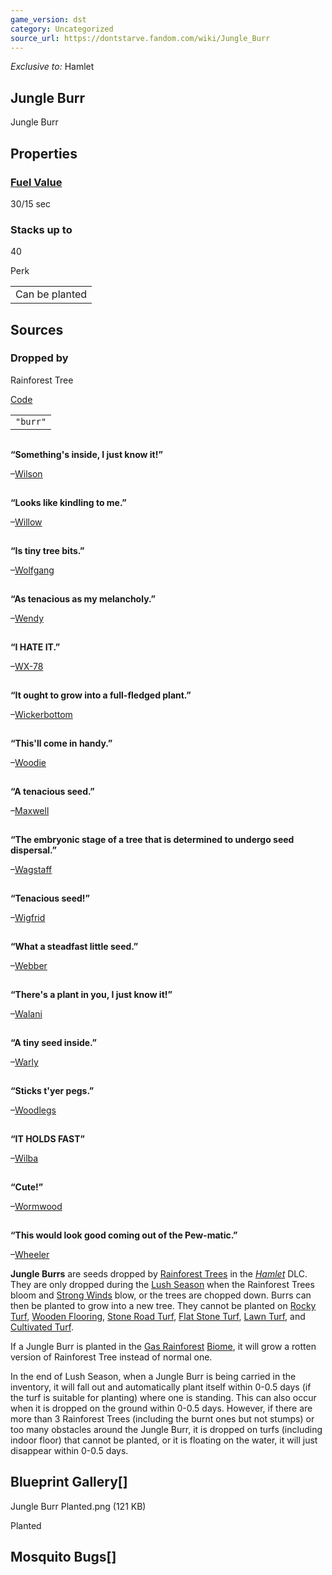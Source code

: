 ```yaml
---
game_version: dst
category: Uncategorized
source_url: https://dontstarve.fandom.com/wiki/Jungle_Burr
---
```


*Exclusive to:* Hamlet

## Jungle Burr

Jungle Burr

## Properties

### [Fuel Value](/wiki/Fire#Fuel_Values "Fire")

30/15 sec

### Stacks up to

40

Perk

|  |
| --- |
| Can be planted |

## Sources

### Dropped by

Rainforest Tree

[Code](/wiki/Console "Console")

|  |
| --- |
| `"burr"` |

![](data:image/gif;base64,R0lGODlhAQABAIABAAAAAP///yH5BAEAAAEALAAAAAABAAEAQAICTAEAOw%3D%3D)

**“**Something's inside, I just know it!**”**

–[Wilson](/wiki/Wilson "Wilson")

![](data:image/gif;base64,R0lGODlhAQABAIABAAAAAP///yH5BAEAAAEALAAAAAABAAEAQAICTAEAOw%3D%3D)

**“**Looks like kindling to me.**”**

–[Willow](/wiki/Willow "Willow")

![](data:image/gif;base64,R0lGODlhAQABAIABAAAAAP///yH5BAEAAAEALAAAAAABAAEAQAICTAEAOw%3D%3D)

**“**Is tiny tree bits.**”**

–[Wolfgang](/wiki/Wolfgang "Wolfgang")

![](data:image/gif;base64,R0lGODlhAQABAIABAAAAAP///yH5BAEAAAEALAAAAAABAAEAQAICTAEAOw%3D%3D)

**“**As tenacious as my melancholy.**”**

–[Wendy](/wiki/Wendy "Wendy")

![](data:image/gif;base64,R0lGODlhAQABAIABAAAAAP///yH5BAEAAAEALAAAAAABAAEAQAICTAEAOw%3D%3D)

**“**I HATE IT.**”**

–[WX-78](/wiki/WX-78 "WX-78")

![](data:image/gif;base64,R0lGODlhAQABAIABAAAAAP///yH5BAEAAAEALAAAAAABAAEAQAICTAEAOw%3D%3D)

**“**It ought to grow into a full-fledged plant.**”**

–[Wickerbottom](/wiki/Wickerbottom "Wickerbottom")

![](data:image/gif;base64,R0lGODlhAQABAIABAAAAAP///yH5BAEAAAEALAAAAAABAAEAQAICTAEAOw%3D%3D)

**“**This'll come in handy.**”**

–[Woodie](/wiki/Woodie "Woodie")

![](data:image/gif;base64,R0lGODlhAQABAIABAAAAAP///yH5BAEAAAEALAAAAAABAAEAQAICTAEAOw%3D%3D)

**“**A tenacious seed.**”**

–[Maxwell](/wiki/Maxwell "Maxwell")

![](data:image/gif;base64,R0lGODlhAQABAIABAAAAAP///yH5BAEAAAEALAAAAAABAAEAQAICTAEAOw%3D%3D)

**“**The embryonic stage of a tree that is determined to undergo seed dispersal.**”**

–[Wagstaff](/wiki/Wagstaff "Wagstaff")

![](data:image/gif;base64,R0lGODlhAQABAIABAAAAAP///yH5BAEAAAEALAAAAAABAAEAQAICTAEAOw%3D%3D)

**“**Tenacious seed!**”**

–[Wigfrid](/wiki/Wigfrid "Wigfrid")

![](data:image/gif;base64,R0lGODlhAQABAIABAAAAAP///yH5BAEAAAEALAAAAAABAAEAQAICTAEAOw%3D%3D)

**“**What a steadfast little seed.**”**

–[Webber](/wiki/Webber "Webber")

![](data:image/gif;base64,R0lGODlhAQABAIABAAAAAP///yH5BAEAAAEALAAAAAABAAEAQAICTAEAOw%3D%3D)

**“**There's a plant in you, I just know it!**”**

–[Walani](/wiki/Walani "Walani")

![](data:image/gif;base64,R0lGODlhAQABAIABAAAAAP///yH5BAEAAAEALAAAAAABAAEAQAICTAEAOw%3D%3D)

**“**A tiny seed inside.**”**

–[Warly](/wiki/Warly "Warly")

![](data:image/gif;base64,R0lGODlhAQABAIABAAAAAP///yH5BAEAAAEALAAAAAABAAEAQAICTAEAOw%3D%3D)

**“**Sticks t'yer pegs.**”**

–[Woodlegs](/wiki/Woodlegs "Woodlegs")

![](data:image/gif;base64,R0lGODlhAQABAIABAAAAAP///yH5BAEAAAEALAAAAAABAAEAQAICTAEAOw%3D%3D)

**“**IT HOLDS FAST**”**

–[Wilba](/wiki/Wilba "Wilba")

![](data:image/gif;base64,R0lGODlhAQABAIABAAAAAP///yH5BAEAAAEALAAAAAABAAEAQAICTAEAOw%3D%3D)

**“**Cute!**”**

–[Wormwood](/wiki/Wormwood "Wormwood")

![](data:image/gif;base64,R0lGODlhAQABAIABAAAAAP///yH5BAEAAAEALAAAAAABAAEAQAICTAEAOw%3D%3D)

**“**This would look good coming out of the Pew-matic.**”**

–[Wheeler](/wiki/Wheeler "Wheeler")

**Jungle Burrs** are seeds dropped by [Rainforest Trees](/wiki/Tree/Rainforest "Tree/Rainforest") in the *[Hamlet](/wiki/Don%27t_Starve:_Hamlet "Don't Starve: Hamlet")* DLC. They are only dropped during the [Lush Season](/wiki/Seasons/Lush "Seasons/Lush") when the Rainforest Trees bloom and [Strong Winds](/wiki/Strong_Winds "Strong Winds") blow, or the trees are chopped down. Burrs can then be planted to grow into a new tree. They cannot be planted on [Rocky Turf](/wiki/Rocky_Turf "Rocky Turf"), [Wooden Flooring](/wiki/Wooden_Flooring "Wooden Flooring"), [Stone Road Turf](/wiki/Stone_Road_Turf "Stone Road Turf"), [Flat Stone Turf](/wiki/Flat_Stone_Turf "Flat Stone Turf"), [Lawn Turf](/wiki/Lawn_Turf "Lawn Turf"), and [Cultivated Turf](/wiki/Cultivated_Turf "Cultivated Turf").

If a Jungle Burr is planted in the [Gas Rainforest](/wiki/Gas_Rainforest "Gas Rainforest") [Biome](/wiki/Biomes "Biomes"), it will grow a rotten version of Rainforest Tree instead of normal one.

In the end of Lush Season, when a Jungle Burr is being carried in the inventory, it will fall out and automatically plant itself within 0-0.5 days (if the turf is suitable for planting) where one is standing. This can also occur when it is dropped on the ground within 0-0.5 days. However, if there are more than 3 Rainforest Trees (including the burnt ones but not stumps) or too many obstacles around the Jungle Burr, it is dropped on turfs (including indoor floor) that cannot be planted, or it is floating on the water, it will just disappear within 0-0.5 days.

## Blueprint Gallery[]

Jungle Burr Planted.png (121 KB)

Planted

## Mosquito Bugs[]